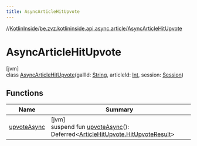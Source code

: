 ```yaml
---
title: AsyncArticleHitUpvote
---
```

//[KotlinInside](../../../index.html)/[be.zvz.kotlininside.api.async.article](../index.html)/[AsyncArticleHitUpvote](index.html)



# AsyncArticleHitUpvote



[jvm]\
class [AsyncArticleHitUpvote](index.html)(gallId: [String](https://kotlinlang.org/api/latest/jvm/stdlib/kotlin/-string/index.html), articleId: [Int](https://kotlinlang.org/api/latest/jvm/stdlib/kotlin/-int/index.html), session: [Session](../../be.zvz.kotlininside.session/-session/index.html))



## Functions


| Name | Summary |
|---|---|
| [upvoteAsync](upvote-async.html) | [jvm]<br>suspend fun [upvoteAsync](upvote-async.html)(): Deferred&lt;[ArticleHitUpvote.HitUpvoteResult](../../be.zvz.kotlininside.api.article/-article-hit-upvote/-hit-upvote-result/index.html)&gt; |

